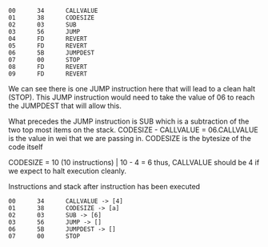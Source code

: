 ```
00      34      CALLVALUE
01      38      CODESIZE
02      03      SUB
03      56      JUMP
04      FD      REVERT
05      FD      REVERT
06      5B      JUMPDEST
07      00      STOP
08      FD      REVERT
09      FD      REVERT
```

We can see there is one JUMP instruction here that will lead to a clean halt (STOP).
This JUMP instruction would need to take the value of 06 to reach the JUMPDEST that will allow 
this.

What precedes the JUMP instruction is SUB which is a subtraction of the two top most items on the
stack. CODESIZE - CALLVALUE = 06.CALLVALUE is the value in wei that we are passing in. 
CODESIZE is the bytesize of the code itself

CODESIZE = 10 (10 instructions) | 10 - 4  = 6
thus, CALLVALUE should be 4 if we expect to halt execution cleanly.


Instructions and stack after instruction has been executed

```
00      34      CALLVALUE -> [4]
01      38      CODESIZE -> [a]
02      03      SUB -> [6]
03      56      JUMP -> []
06      5B      JUMPDEST -> []
07      00      STOP
```